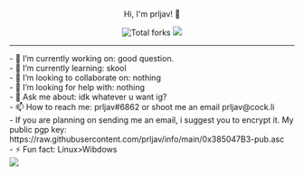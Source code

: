 <p align="center">
    Hi, I'm prljav! 👋
</p><p align="center">
    <img src="https://img.shields.io/badge/dynamic/json?&label=Total%20Forks&color=grey&style=flat&style=for-the-badge&query=%24.forks&url=https://api.github-star-counter.workers.dev/user/prljav" alt="Total forks">
    <img src="https://komarev.com/ghpvc/?username=prljav&color=grey">
</p>

---------------------------------------------------------------------------------------

<!--
**prljav/prljav** is a ✨ _special_ ✨ repository because its `README.md` (this file) appears on your GitHub profile.

Here are some ideas to get you started:
--!>
- 🔭 I’m currently working on: good question.<br>
- 🌱 I’m currently learning: skool<br>
- 👯 I’m looking to collaborate on: nothing<br>
- 🤔 I’m looking for help with: nothing<br>
- 💬 Ask me about: idk whatever u want ig?<br>
- 📫 How to reach me: prljav#6862 or shoot me an email prljav@cock.li<br>
- If you are planning on sending me an email, i suggest you to encrypt it. My public pgp key: https://raw.githubusercontent.com/prljav/info/main/0x385047B3-pub.asc <br>
- ⚡ Fun fact: Linux>Wibdows<br>
<img src="https://discord.c99.nl/widget/theme-2/603614636843073536.png">
  
 
 
